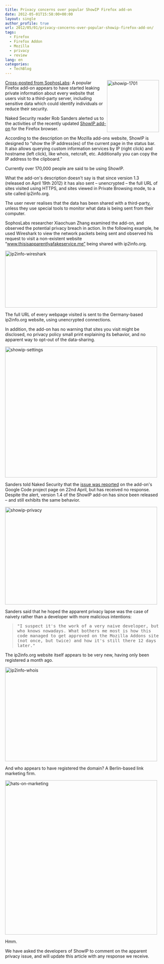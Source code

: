 ```yaml
---
title: Privacy concerns over popular ShowIP Firefox add-on
date: 2012-05-01T15:58:00+00:00
layout: single
author_profile: true
url: 2012/05/01/privacy-concerns-over-popular-showip-firefox-add-on/
tags:
  - Firefox
  - Firefox Addon
  - Mozilla
  - privacy
  - review
lang: en
categories: 
  - TechBlog
---
```

[<img title="showip-1701" border="0" alt="showip-1701" align="right" src="http://lh6.ggpht.com/-h9A-oYjfQVk/T6AAusPzbZI/AAAAAAAAFy4/YaysZ2QU59k/showip-1701_thumb.jpg?imgmax=800" width="170" height="170" />](http://lh6.ggpht.com/-Tp1oKYaS4SU/T6AApIwBq2I/AAAAAAAAFyw/6UMRsnkswsY/s1600-h/showip-1701%25255B2%25255D.jpg)<a href="http://nakedsecurity.sophos.com/2012/05/01/privacy-concern-showip-firefox-add-on/" target="_blank">Cross-posted from SophosLabs</a>: A popular Firefox add-on appears to have started leaking private information about every website that users visit to a third-party server, including sensitive data which could identify individuals or reduce their security. 

Naked Security reader Rob Sanders alerted us to the activities of the recently updated [ShowIP add-on](https://addons.mozilla.org/en-US/firefox/addon/showip/) for the Firefox browser. 

According to the description on the Mozilla add-ons website, ShowIP is designed to “show the IP address(es) of the current page in the status bar. It also allows querying custom information services by IP (right click) and hostname (left click), like whois, netcraft, etc. Additionally you can copy the IP address to the clipboard.” 

Currently over 170,000 people are said to be using ShowIP. 

What the add-on's description doesn't say is that since version 1.3 (released on April 19th 2012) it has also sent – unencrypted – the full URL of sites visited using HTTPS, and sites viewed in Private Browsing mode, to a site called ip2info.org. 

The user never realises that the data has been shared with a third-party, unless they use special tools to monitor what data is being sent from their computer. 

SophosLabs researcher Xiaochuan Zhang examined the add-on, and observed the potential privacy breach in action. In the following example, he used Wireshark to view the network packets being sent and observed his request to visit a non-existent website “www.thisisapparentlyafakeservice.me” being shared with ip2info.org. 

[<img title="ip2info-wireshark" border="0" alt="ip2info-wireshark" src="http://lh5.ggpht.com/-mAYzpfX8SE4/T6AAyeJXeEI/AAAAAAAAFzI/oycp__D4iG4/ip2info-wireshark_thumb.jpg?imgmax=800" width="498" height="186" />](http://lh6.ggpht.com/-9aV28v7QKeE/T6AAwYJocTI/AAAAAAAAFzA/QhCB90oXQAw/s1600-h/ip2info-wireshark%25255B3%25255D.jpg) 

The full URL of every webpage visited is sent to the Germany-based ip2info.org website, using unencrypted connections. 

In addition, the add-on has no warning that sites you visit might be disclosed, no privacy policy small print explaining its behavior, and no apparent way to opt-out of the data-sharing. 

[<img title="showip-settings" border="0" alt="showip-settings" src="http://lh3.ggpht.com/-j0QfnfDMLR8/T6AA3jiQnDI/AAAAAAAAFzY/lL7cPkhUkLQ/showip-settings_thumb.jpg?imgmax=800" width="498" height="428" />](http://lh5.ggpht.com/-yo-7vDbk-6Q/T6AA0rV6TYI/AAAAAAAAFzQ/_kBaCD3Pk7I/s1600-h/showip-settings%25255B3%25255D.jpg) 

Sanders told Naked Security that the [issue was reported](https://code.google.com/p/firefox-showip/issues/detail?id=72) on the add-on's Google Code project page on 22nd April, but has received no response. Despite the alert, version 1.4 of the ShowIP add-on has since been released – and still exhibits the same behavior. 

[<img title="showip-privacy" border="0" alt="showip-privacy" src="http://lh5.ggpht.com/-PaLN_Ui4Bdc/T6AA9ON00RI/AAAAAAAAFzo/gAC393Mex_A/showip-privacy_thumb.jpg?imgmax=800" width="498" height="319" />](http://lh4.ggpht.com/-G58W1FJqESE/T6AA6BkHhxI/AAAAAAAAFzg/kRrA5mZFRK0/s1600-h/showip-privacy%25255B3%25255D.jpg) 

Sanders said that he hoped the apparent privacy lapse was the case of naivety rather than a developer with more malicious intentions: 

> <tt>"I suspect it's the work of a very naive developer, but who knows nowadays. What bothers me most is how this code managed to get approved on the Mozilla Addons site (not once, but twice) and how it's still there 12 days later."</tt>

The ip2info.org website itself appears to be very new, having only been registered a month ago. 

[<img title="ip2info-whois" border="0" alt="ip2info-whois" src="http://lh4.ggpht.com/-yssJOJ_E62k/T6ABBbCiAKI/AAAAAAAAFz4/tsVyoY9mc8E/ip2info-whois_thumb.jpg?imgmax=800" width="498" height="308" />](http://lh3.ggpht.com/-oRDxAUc5Gfw/T6AA_PJ6DyI/AAAAAAAAFzw/xT5mno22HhY/s1600-h/ip2info-whois%25255B3%25255D.jpg) 

And who appears to have registered the domain? A Berlin-based link marketing firm. 

[<img title="hats-on-marketing" border="0" alt="hats-on-marketing" src="http://lh5.ggpht.com/-mdKMPBbLWDU/T6ABHEJ0pTI/AAAAAAAAF0I/tO4pb-5uuEk/hats-on-marketing_thumb.jpg?imgmax=800" width="498" height="504" />](http://lh6.ggpht.com/-zxC-7DGzBAs/T6ABEIpdkcI/AAAAAAAAF0A/NFy_IDXZYKU/s1600-h/hats-on-marketing%25255B3%25255D.jpg) 

Hmm. 

We have asked the developers of ShowIP to comment on the apparent privacy issue, and will update this article with any response we receive.